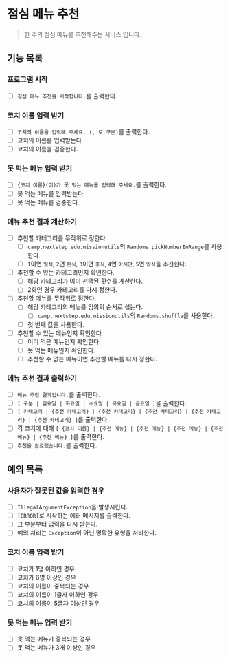 # 점심 메뉴 추천

> 한 주의 점심 메뉴를 추천해주는 서비스 입니다.

## 기능 목록

### 프로그램 시작
- [ ] `점심 메뉴 추천을 시작합니다.`를 출력한다.

### 코치 이름 입력 받기
- [ ] `코치의 이름을 입력해 주세요. (, 로 구분)`를 출력한다.
- [ ] 코치의 이름를 입력받는다.
- [ ] 코치의 이름을 검증한다.

### 못 먹는 메뉴 입력 받기
- [ ] `{코치 이름}(이)가 못 먹는 메뉴를 입력해 주세요.`를 출력한다.
- [ ] 못 먹는 메뉴를 입력받는다.
- [ ] 못 먹는 메뉴를 검증한다.

### 메뉴 추천 결과 계산하기
- [ ] 추천할 카테고리를 무작위로 정한다.
  - [ ] `camp.nextstep.edu.missionutils`의 `Randoms.pickNumberInRange`를 사용한다.
  - [ ] `1`이면 `일식`, `2`면 `한식`, `3`이면 `중식`, `4`면 `아시안`, `5`면 `양식`을 추천한다.
- [ ] 추천할 수 있는 카테고리인지 확인한다.
  - [ ] 해당 카테고리가 이미 선택된 횟수를 계산한다.
  - [ ] 2회인 경우 카테고리를 다시 정한다.
- [ ] 추천할 메뉴를 무작위로 정한다.
  - [ ] 해당 카테고리의 메뉴를 임의의 순서로 섞는다.
    - [ ] `camp.nextstep.edu.missionutils`의 `Randoms.shuffle`를 사용한다.
  - [ ] 첫 번째 값을 사용한다.
- [ ] 추천할 수 있는 메뉴인지 확인한다.
  - [ ] 이미 먹은 메뉴인지 확인한다.
  - [ ] 못 먹는 메뉴인지 확인한다.
  - [ ] 추천할 수 없는 메뉴이면 추천할 메뉴를 다시 정한다.

### 메뉴 추천 결과 출력하기
- [ ] `메뉴 추천 결과입니다.`를 출력한다.
- [ ] `[ 구분 | 월요일 | 화요일 | 수요일 | 목요일 | 금요일 ]`을 출력한다.
- [ ] `[ 카테고리 | {추천 카테고리} | {추천 카테고리} | {추천 카테고리} | {추천 카테고리} | {추천 카테고리} ]`를 출력한다.
- [ ] 각 코치에 대해 `[ {코치 이름} | {추천 메뉴} | {추천 메뉴} | {추천 메뉴} | {추천 메뉴} | {추천 메뉴} ]`를 출력한다.
- [ ] `추천을 완료했습니다.`를 출력한다.

## 예외 목록

### 사용자가 잘못된 값을 입력한 경우
- [ ] `IllegalArgumentException`을 발생시킨다.
- [ ] `[ERROR]`로 시작하는 에러 메시지를 출력한다.
- [ ] 그 부분부터 입력을 다시 받는다.
- [ ] 예외 처리는 `Exception`이 아닌 명확한 유형을 처리한다.

### 코치 이름 입력 받기
- [ ] 코치가 1명 이하인 경우
- [ ] 코치가 6명 이상인 경우
- [ ] 코치의 이름이 중복되는 경우
- [ ] 코치의 이름이 1글자 이하인 경우
- [ ] 코치의 이름이 5글자 이상인 경우

### 못 먹는 메뉴 입력 받기
- [ ] 못 먹는 메뉴가 중복되는 경우
- [ ] 못 먹는 메뉴가 3개 이상인 경우